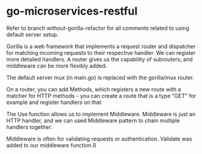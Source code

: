 # go-microservices-restful
Refer to branch without-gorilla-refactor for all comments related to using default server setup.

Gorilla is a web framework that implements a request router and dispatcher for matching incoming requests to their respective handler. We can register more detailed handlers. A router gives us the capability of subrouters, and middleware can be more flexibly added.

The default server mux (in main.go) is replaced with the gorilla/mux router.

On a router, you can add Methods, which registers a new route with a matcher for HTTP methods - you can create a route that is a type "GET" for example and register handlers on that

The Use function allows us to implement Middleware. Middleware is just an HTTP handler, and we can used Middleware pattern to chain multiple handlers together.

Middleware is often for validating requests or authentication. Validate was added to our middleware function.ß
